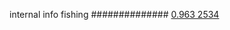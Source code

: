 


internal info fishing
##############
[0.963 2534](https://www.phylliida.dev/modelwelfare/qwenbailconversationsWithJournals/#ZjAsZjAuxgUuMscHyRAuMC4xywvPDSRjLGMhzBEhMw==)
